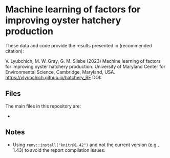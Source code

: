 # Machine learning of factors for improving oyster hatchery production

These data and code provide the results presented in (recommended citation):

V. Lyubchich, M. W. Gray, G. M. Silsbe (2023)
Machine learning of factors for improving oyster hatchery production.
University of Maryland Center for Environmental Science, Cambridge, Maryland, USA.
https://vlyubchich.github.io/hatchery_RF
DOI:


## Files

The main files in this repository are:

* 

## Notes

* Using `renv::install("knitr@1.42")` and not the current version (e.g., 1.43) to avoid the report compilation issues.

